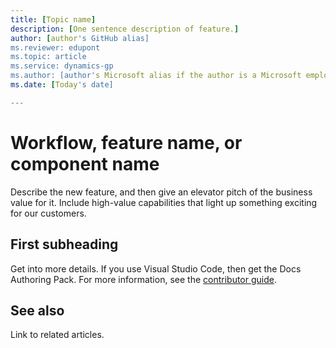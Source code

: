 ```yaml
---
title: [Topic name]
description: [One sentence description of feature.]
author: [author's GitHub alias]
ms.reviewer: edupont
ms.topic: article
ms.service: dynamics-gp
ms.author: [author's Microsoft alias if the author is a Microsoft employee]
ms.date: [Today's date]

---
```


# Workflow, feature name, or component name

Describe the new feature, and then give an elevator pitch of the business value for it. Include high-value capabilities that light up something exciting for our customers.

## First subheading

Get into more details. If you use Visual Studio Code, then get the Docs Authoring Pack. For more information, see the [contributor guide](https://learn.microsoft.com/contribute/).  

## See also

Link to related articles.
